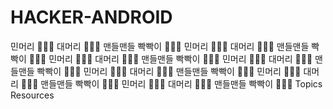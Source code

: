 # HACKER-ANDROID
민머리 👩🏻‍🦲 대머리 🧑🏻‍🦲 맨들맨들 빡빡이 👨🏻‍🦲 민머리 👩🏻‍🦲 대머리 🧑🏻‍🦲 맨들맨들 빡빡이 👨🏻‍🦲 민머리 👩🏻‍🦲 대머리 🧑🏻‍🦲 맨들맨들 빡빡이 👨🏻‍🦲 민머리 👩🏻‍🦲 대머리 🧑🏻‍🦲 맨들맨들 빡빡이 👨🏻‍🦲 민머리 👩🏻‍🦲 대머리 🧑🏻‍🦲 맨들맨들 빡빡이 👨🏻‍🦲 민머리 👩🏻‍🦲 대머리 🧑🏻‍🦲 맨들맨들 빡빡이 👨🏻‍🦲 민머리 👩🏻‍🦲 대머리 🧑🏻‍🦲 맨들맨들 빡빡이 👨🏻‍🦲  Topics Resources
